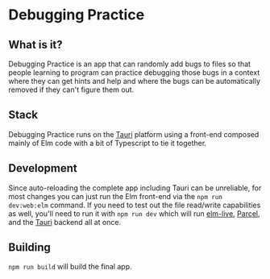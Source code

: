 # Debugging Practice

## What is it?

Debugging Practice is an app that can randomly add bugs to files so that people learning to program can practice debugging those bugs in a context where they can get hints and help and where the bugs can be automatically removed if they can't figure them out.

## Stack

Debugging Practice runs on the [Tauri](https://tauri.studio) platform using a front-end composed mainly of Elm code with a bit of Typescript to tie it together.

## Development

Since auto-reloading the complete app including Tauri can be unreliable, for most changes you can just run the Elm front-end via the `npm run dev:web:elm` command. If you need to test out the file read/write capabilities as well, you'll need to run it with `npm run dev` which will run [elm-live](https://www.elm-live.com/), [Parcel](https://v2.parceljs.org/), and the [Tauri](https://tauri.studio) backend all at once.

## Building

`npm run build` will build the final app.